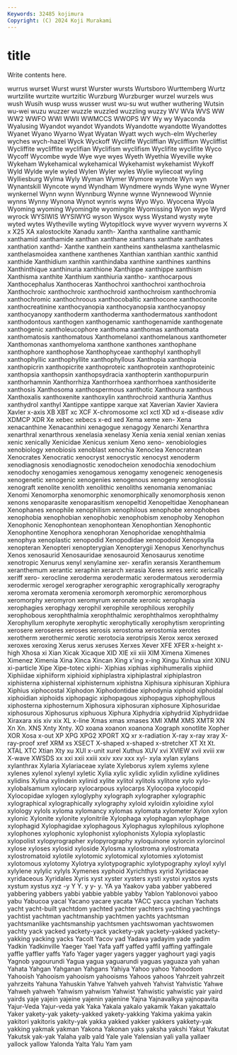 ```yaml
---
Keywords: 32485 kojimura
Copyright: (C) 2024 Koji Murakami
---
```


# title

Write contents here.



wurrus
wurset Wurst wurst Wurster wursts Wurtsboro Wurttemberg Wurtz wurtzilite wurtzite
wurtzitic Wurzburg Wurzburger wurzel wurzels wus wush Wusih wusp wuss
wusser wust wu-su wut wuther wuthering Wutsin wu-wei wuzu wuzzer
wuzzle wuzzled wuzzling wuzzy WV WVa WVS WW WW2 WWFO
WWI WWII WWMCCS WWOPS WY Wy wy Wyaconda Wyalusing Wyandot
wyandot Wyandots Wyandotte wyandotte Wyandottes Wyanet Wyano Wyarno Wyat Wyatan
Wyatt wych wych-elm Wycherley wyches wych-hazel Wyck Wyckoff Wycliffe Wycliffian
Wycliffism Wycliffist Wycliffite wycliffite wyclifian Wyclifism wyclifism Wyclifite wyclifite Wyco
Wycoff Wycombe wyde Wye wye wyes Wyeth Wyethia Wyeville wyke
Wykeham Wykehamical wykehamical Wykehamist wykehamist Wykoff Wyld Wylde wyle wyled
Wylen Wyler wyles Wylie wyliecoat wyling Wylliesburg Wylma Wyly Wyman
Wymer Wymore wymote Wyn wyn Wynantskill Wyncote wynd Wyndham Wyndmere
wynds Wyne wyne Wyner wynkernel Wynn wynn Wynnburg Wynne wynne
Wynnewood Wynnie wynns Wynny Wynona Wynot wynris wyns Wyo Wyo.
Wyocena Wyola Wyoming wyoming Wyomingite wyomingite Wyomissing Wyon wype Wyrd
wyrock WYSIWIS WYSIWYG wyson Wysox wyss Wystand wysty wyte wyted
wytes Wytheville wyting Wytopitlock wyve wyver wyvern wyverns X x
X25 XA xalostockite Xanadu xanth- Xantha xanthaline xanthamic xanthamid xanthamide
xanthan xanthane xanthans xanthate xanthates xanthation xanthd- Xanthe xanthein xantheins
xanthelasma xanthelasmic xanthelasmoidea xanthene xanthenes Xanthian xanthian xanthic xanthid xanthide
Xanthidium xanthin xanthindaba xanthine xanthines xanthins Xanthinthique xanthinuria xanthione Xanthippe
xanthippe xanthism Xanthisma xanthite Xanthium xanthiuria xantho- xanthocarpous Xanthocephalus Xanthoceras
Xanthochroi xanthochroi xanthochroia Xanthochroic xanthochroic xanthochroid xanthochroism xanthochromia xanthochromic xanthochroous
xanthocobaltic xanthocone xanthoconite xanthocreatinine xanthocyanopia xanthocyanopsia xanthocyanopsy xanthocyanopy xanthoderm xanthoderma
xanthodermatous xanthodont xanthodontous xanthogen xanthogenamic xanthogenamide xanthogenate xanthogenic xantholeucophore xanthoma
xanthomas xanthomata xanthomatosis xanthomatous Xanthomelanoi xanthomelanous xanthometer Xanthomonas xanthomyeloma xanthone
xanthones xanthophane xanthophore xanthophose Xanthophyceae xanthophyl xanthophyll xanthophyllic xanthophyllite xanthophyllous
Xanthopia xanthopia xanthopicrin xanthopicrite xanthoproteic xanthoprotein xanthoproteinic xanthopsia xanthopsin xanthopsydracia
xanthopterin xanthopurpurin xanthorhamnin Xanthorrhiza Xanthorrhoea xanthorrhoea xanthosiderite xanthosis Xanthosoma xanthospermous
xanthotic Xanthoura xanthous Xanthoxalis xanthoxenite xanthoxylin xanthrochroid xanthuria Xanthus xanthydrol
xanthyl Xantippe xantippe xarque xat Xaverian Xavier Xaviera Xavler x-axis
XB XBT xc XCF X-chromosome xcl xctl XD xd x-disease
xdiv XDMCP XDR Xe xebec xebecs x-ed xed Xema xeme
xen- Xena xenacanthine Xenacanthini xenagogue xenagogy Xenarchi Xenarthra xenarthral xenarthrous
xenelasia xenelasy Xenia xenia xenial xenian xenias xenic xenically Xenicidae
Xenicus xenium Xeno xeno- xenobiologies xenobiology xenobiosis xenoblast xenochia Xenoclea
Xenocratean Xenocrates Xenocratic xenocryst xenocrystic xenocyst xenoderm xenodiagnosis xenodiagnostic xenodocheion
xenodochia xenodochium xenodochy xenogamies xenogamous xenogamy xenogeneic xenogenesis xenogenetic xenogenic
xenogenies xenogenous xenogeny xenoglossia xenograft xenolite xenolith xenolithic xenoliths xenomania
xenomaniac Xenomi Xenomorpha xenomorphic xenomorphically xenomorphosis xenon xenons xenoparasite xenoparasitism
xenopeltid Xenopeltidae Xenophanean Xenophanes xenophile xenophilism xenophilous xenophobe xenophobes xenophobia
xenophobian xenophobic xenophobism xenophoby Xenophon Xenophonic Xenophontean xenophontean Xenophontian Xenophontic
Xenophontine Xenophora xenophoran Xenophoridae xenophthalmia xenophya xenoplastic xenopodid Xenopodidae xenopodoid
Xenopsylla xenopteran Xenopteri xenopterygian Xenopterygii Xenopus Xenorhynchus Xenos xenosaurid Xenosauridae
xenosauroid Xenosaurus xenotime xenotropic Xenurus xenyl xenylamine xer- xerafin xeransis
Xeranthemum xeranthemum xerantic xeraphin xerarch xerasia Xeres xeres xeric xerically
xeriff xero- xerocline xeroderma xerodermatic xerodermatous xerodermia xerodermic xerogel xerographer
xerographic xerographically xerography xeroma xeromata xeromenia xeromorph xeromorphic xeromorphous xeromorphy
xeromyron xeromyrum xeronate xeronic xerophagia xerophagies xerophagy xerophil xerophile xerophilous
xerophily xerophobous xerophthalmia xerophthalmic xerophthalmos xerophthalmy Xerophyllum xerophyte xerophytic xerophytically
xerophytism xeroprinting xerosere xeroseres xeroses xerosis xerostoma xerostomia xerotes xerotherm
xerothermic xerotic xerotocia xerotripsis Xerox xerox xeroxed xeroxes xeroxing Xerus
xerus xeruses Xerxes Xever XFE XFER x-height x-high Xhosa xi
Xian Xicak Xicaque XID XIE xii xiii XIM Ximena Ximenes
Ximenez Ximenia Xina Xinca Xincan Xing x'ing x-ing Xingu Xinhua
xint XINU xi-particle Xipe Xipe-totec xiphi- Xiphias xiphias xiphihumeralis xiphiid
Xiphiidae xiphiiform xiphioid xiphiplastra xiphiplastral xiphiplastron xiphisterna xiphisternal xiphisternum xiphistna
Xiphisura xiphisuran Xiphiura Xiphius xiphocostal Xiphodon Xiphodontidae xiphodynia xiphoid xiphoidal
xiphoidian xiphoids xiphopagic xiphopagous xiphopagus xiphophyllous xiphosterna xiphosternum Xiphosura xiphosuran
xiphosure Xiphosuridae xiphosurous Xiphosurus xiphuous Xiphura Xiphydria xiphydriid Xiphydriidae Xiraxara
xis xiv xix XL x-line Xmas xmas xmases XMI XMM
XMS XMTR XN Xn Xn. XNS Xnty Xnty. XO xoana
xoanon xoanona Xograph xonotlite Xopher XOR Xosa x-out XP XPG
XPG2 XPORT XQ xr x-radiation X-ray x-ray xray X-ray-proof xref
XRM xs XSECT X-shaped x-shaped x-stretcher XT Xt Xt. XTAL
XTC Xtian Xty xu XUI x-unit xurel Xuthus XUV xvi
XVIEW xvii xviii xw X-wave XWSDS xx xxi xxii xxiii
xxiv xxv xxx xyl- xyla xylan xylans xylanthrax Xylaria Xylariaceae
xylate Xyleborus xylem xylems xylene xylenes xylenol xylenyl xyletic Xylia
xylic xylidic xylidin xylidine xylidines xylidins Xylina xylindein xylinid xylite
xylitol xylitols xylitone xylo xylo- xylobalsamum xylocarp xylocarpous xylocarps Xylocopa
xylocopid Xylocopidae xylogen xyloglyphy xylograph xylographer xylographic xylographical xylographically xylography
xyloid xyloidin xyloidine xylol xylology xylols xyloma xylomancy xylomas xylomata
xylometer Xylon xylon xylonic Xylonite xylonite xylonitrile Xylophaga xylophagan xylophage
xylophagid Xylophagidae xylophagous Xylophagus xylophilous xylophone xylophones xylophonic xylophonist xylophonists
Xylopia xyloplastic xylopolist xylopyrographer xylopyrography xyloquinone xylorcin xylorcinol xylose xyloses
xylosid xyloside Xylosma xylostroma xylostromata xylostromatoid xylotile xylotomic xylotomical xylotomies
xylotomist xylotomous xylotomy Xylotrya xylotypographic xylotypography xyloyl xylyl xylylene xylylic
xylyls Xymenes xyphoid Xyrichthys xyrid Xyridaceae xyridaceous Xyridales Xyris xyst
xyster xysters xysti xystoi xystos xysts xystum xystus xyz -y
Y Y. y y- y. YA ya Yaakov yaba yabber
yabbered yabbering yabbers yabbi yabbie yabble yabby Yablon Yablonovoi yaboo
yabu Yabucoa yacal Yacano yacare yacata YACC yacca yachan Yachats
yacht yacht-built yachtdom yachted yachter yachters yachting yachtings yachtist yachtman
yachtmanship yachtmen yachts yachtsman yachtsmanlike yachtsmanship yachtsmen yachtswoman yachtswomen yachty
yack yacked yackety-yack yackety-yak yackety-yakked yackety-yakking yacking yacks Yacolt Yacov
yad Yadava yadayim yade yadim Yadkin Yadkinville Yaeger Yael Yafa
yaff yaffed yaffil yaffing yaffingale yaffle yaffler yaffs Yafo Yager
yager yagers yagger yaghourt yagi yagis Yagnob yagourundi Yagua yagua
yaguarundi yaguas yaguaza yah yahan Yahata Yahgan Yahganan Yahgans Yahiya
Yahoo yahoo Yahoodom Yahooish Yahooism yahooism yahooisms Yahoos yahoos Yahrzeit
yahrzeit yahrzeits Yahuna Yahuskin Yahve Yahveh yahveh Yahvist Yahvistic Yahwe
Yahweh yahweh Yahwism yahwism Yahwist Yahwistic yahwistic yair yaird yairds
yaje yajein yajeine yajenin yajenine Yajna Yajnavalkya yajnopavita Yajur-Veda Yajur-veda
yak Yaka Yakala yakalo yakamik Yakan yakattalo Yaker yakety-yak yakety-yakked
yakety-yakking Yakima yakima yakin yakitori yakitoris yakity-yak yakka yakked yakker
yakkers yakkety-yak yakking yakmak yakman Yakona Yakonan yaks yaksha yakshi
Yakut Yakutat Yakutsk yak-yak Yalaha yalb yald Yale yale Yalensian
yali yalla yallaer yallock yallow Yalonda Yalta Yalu Yam yam
